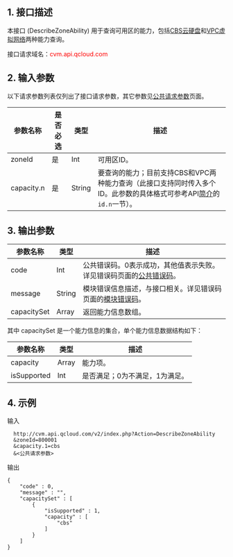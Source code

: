 ## 1. 接口描述
本接口 (DescribeZoneAbility) 用于查询可用区的能力，包括[CBS云硬盘](/document/product/439/6329)和[VPC虚拟网络](/doc/product/215/535)两种能力查询。

接口请求域名：<font style="color:red">cvm.api.qcloud.com</font>


## 2. 输入参数

以下请求参数列表仅列出了接口请求参数，其它参数见[公共请求参数](/doc/api/229/1230)页面。
 
| 参数名称 | 是否必选  | 类型 | 描述 |
|---------|---------|---------|---------|
| zoneId| 是| Int| 可用区ID。
| capacity.n| 是| String| 要查询的能力；目前支持CBS和VPC两种能力查询（此接口支持同时传入多个ID。此参数的具体格式可参考API[简介](/doc/api/229/568)的`id.n`一节）。


## 3. 输出参数
 
| 参数名称 | 类型 | 描述 |
|---------|---------|---------|
| code | Int | 公共错误码。0表示成功，其他值表示失败。详见错误码页面的[公共错误码](/doc/api/372/%E9%94%99%E8%AF%AF%E7%A0%81#1.E3.80.81.E5.85.AC.E5.85.B1.E9.94.99.E8.AF.AF.E7.A0.81)。|
| message | String | 模块错误信息描述，与接口相关。详见错误码页面的[模块错误码](/doc/api/372/%E9%94%99%E8%AF%AF%E7%A0%81#2.E3.80.81.E6.A8.A1.E5.9D.97.E9.94.99.E8.AF.AF.E7.A0.81)。|
| capacitySet| Array| 返回能力信息数组。|


其中 capacitySet 是一个能力信息的集合，单个能力信息数据结构如下：

| 参数名称 | 类型 | 描述 |
|---------|---------|---------|
| capacity| Array| 能力项。
| isSupported| Int| 是否满足；0为不满足，1为满足。

## 4. 示例
 
输入

```
  http://cvm.api.qcloud.com/v2/index.php?Action=DescribeZoneAbility
  &zoneId=800001
  &capacity.1=cbs
  &<公共请求参数>
```

输出

```
{
    "code" : 0,
    "message" : "",
    "capacitySet" : [
        {
            "isSupported" : 1,
            "capacity" : [
                "cbs"
            ]
        }
    ]
}
```





